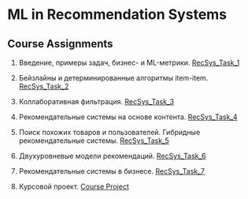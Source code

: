 # ML in Recommendation Systems

## Course Assignments

1. Введение, примеры задач, бизнес- и ML-метрики.  [RecSys_Task_1](LDS_Task_1_Numpy_Pandas.ipynb)

2. Бейзлайны и детерминированные алгоритмы item-item. [RecSys_Task_2](LDS_Task_2_MathplotLib.ipynb)

3. Коллаборативная фильтрация. [RecSys_Task_3](LDS_Task_3_supervised.ipynb)

4. Рекомендательные системы на основе контента. [RecSys_Task_4](RecSys_Task_4/)

5. Поиск похожих товаров и пользователей. Гибридные рекомендательные системы. [RecSys_Task_5](RecSys_Task_5/)

6. Двухуровневые модели рекомендаций. [RecSys_Task_6](RecSys_Task_6/)

7. Рекомендательные системы в бизнесе. [RecSys_Task_7](LDS_Course_project_JPolushina.ipynb)
   
9. Курсовой проект. [Course Project](RecSys_Course_Project/)
